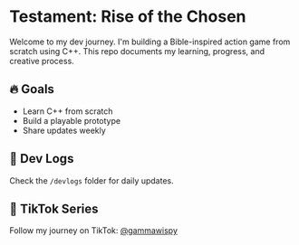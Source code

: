 # Testament: Rise of the Chosen

Welcome to my dev journey. I'm building a Bible-inspired action game from scratch using C++. This repo documents my learning, progress, and creative process.

## 🔥 Goals
- Learn C++ from scratch
- Build a playable prototype
- Share updates weekly

## 📅 Dev Logs
Check the `/devlogs` folder for daily updates.

## 🎥 TikTok Series
Follow my journey on TikTok: [@gammawispy](https://tiktok.com/@gammawispy)
